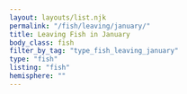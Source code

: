 ```yaml
---
layout: layouts/list.njk
permalink: "/fish/leaving/january/"
title: Leaving Fish in January
body_class: fish
filter_by_tag: "type_fish_leaving_january"
type: "fish"
listing: "fish"
hemisphere: ""
---
```

